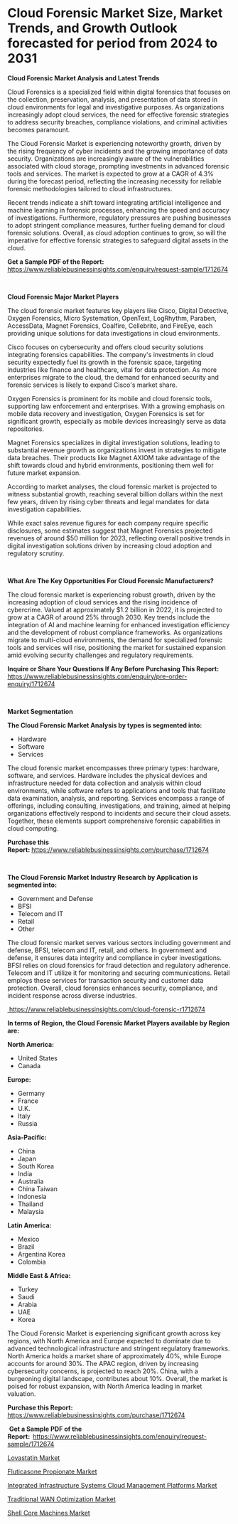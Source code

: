 <p><h1>Cloud Forensic Market Size, Market Trends, and Growth Outlook forecasted for period from 2024 to 2031</h1></p><p><strong>Cloud Forensic Market Analysis and Latest Trends</strong></p>
<p><p>Cloud Forensics is a specialized field within digital forensics that focuses on the collection, preservation, analysis, and presentation of data stored in cloud environments for legal and investigative purposes. As organizations increasingly adopt cloud services, the need for effective forensic strategies to address security breaches, compliance violations, and criminal activities becomes paramount.</p><p>The Cloud Forensic Market is experiencing noteworthy growth, driven by the rising frequency of cyber incidents and the growing importance of data security. Organizations are increasingly aware of the vulnerabilities associated with cloud storage, prompting investments in advanced forensic tools and services. The market is expected to grow at a CAGR of 4.3% during the forecast period, reflecting the increasing necessity for reliable forensic methodologies tailored to cloud infrastructures.</p><p>Recent trends indicate a shift toward integrating artificial intelligence and machine learning in forensic processes, enhancing the speed and accuracy of investigations. Furthermore, regulatory pressures are pushing businesses to adopt stringent compliance measures, further fueling demand for cloud forensic solutions. Overall, as cloud adoption continues to grow, so will the imperative for effective forensic strategies to safeguard digital assets in the cloud.</p></p>
<p><strong>Get a Sample PDF of the Report:&nbsp;</strong> <a href="https://www.reliablebusinessinsights.com/enquiry/request-sample/1712674?utm_campaign=1113&utm_medium=2&utm_source=Github&utm_content=ia&utm_term=22102024&utm_id=cloud-forensic">https://www.reliablebusinessinsights.com/enquiry/request-sample/1712674</a></p>
<p>&nbsp;</p>
<p><strong>Cloud Forensic Major Market Players</strong></p>
<p><p>The cloud forensic market features key players like Cisco, Digital Detective, Oxygen Forensics, Micro Systemation, OpenText, LogRhythm, Paraben, AccessData, Magnet Forensics, Coalfire, Cellebrite, and FireEye, each providing unique solutions for data investigations in cloud environments. </p><p>Cisco focuses on cybersecurity and offers cloud security solutions integrating forensics capabilities. The company's investments in cloud security expectedly fuel its growth in the forensic space, targeting industries like finance and healthcare, vital for data protection. As more enterprises migrate to the cloud, the demand for enhanced security and forensic services is likely to expand Cisco's market share.</p><p>Oxygen Forensics is prominent for its mobile and cloud forensic tools, supporting law enforcement and enterprises. With a growing emphasis on mobile data recovery and investigation, Oxygen Forensics is set for significant growth, especially as mobile devices increasingly serve as data repositories.</p><p>Magnet Forensics specializes in digital investigation solutions, leading to substantial revenue growth as organizations invest in strategies to mitigate data breaches. Their products like Magnet AXIOM take advantage of the shift towards cloud and hybrid environments, positioning them well for future market expansion.</p><p>According to market analyses, the cloud forensic market is projected to witness substantial growth, reaching several billion dollars within the next few years, driven by rising cyber threats and legal mandates for data investigation capabilities. </p><p>While exact sales revenue figures for each company require specific disclosures, some estimates suggest that Magnet Forensics projected revenues of around $50 million for 2023, reflecting overall positive trends in digital investigation solutions driven by increasing cloud adoption and regulatory scrutiny.</p></p>
<p>&nbsp;</p>
<p><strong>What Are The Key Opportunities For Cloud Forensic Manufacturers?</strong></p>
<p><p>The cloud forensic market is experiencing robust growth, driven by the increasing adoption of cloud services and the rising incidence of cybercrime. Valued at approximately $1.2 billion in 2022, it is projected to grow at a CAGR of around 25% through 2030. Key trends include the integration of AI and machine learning for enhanced investigation efficiency and the development of robust compliance frameworks. As organizations migrate to multi-cloud environments, the demand for specialized forensic tools and services will rise, positioning the market for sustained expansion amid evolving security challenges and regulatory requirements.</p></p>
<p><strong>Inquire or Share Your Questions If Any Before Purchasing This Report:</strong> <a href="https://www.reliablebusinessinsights.com/enquiry/pre-order-enquiry/1712674?utm_campaign=1113&utm_medium=2&utm_source=Github&utm_content=ia&utm_term=22102024&utm_id=cloud-forensic">https://www.reliablebusinessinsights.com/enquiry/pre-order-enquiry/1712674</a></p>
<p>&nbsp;</p>
<p><strong>Market Segmentation</strong></p>
<p><strong>The Cloud Forensic Market Analysis by types is segmented into:</strong></p>
<p><ul><li>Hardware</li><li>Software</li><li>Services</li></ul></p>
<p><p>The cloud forensic market encompasses three primary types: hardware, software, and services. Hardware includes the physical devices and infrastructure needed for data collection and analysis within cloud environments, while software refers to applications and tools that facilitate data examination, analysis, and reporting. Services encompass a range of offerings, including consulting, investigations, and training, aimed at helping organizations effectively respond to incidents and secure their cloud assets. Together, these elements support comprehensive forensic capabilities in cloud computing.</p></p>
<p><strong>Purchase this Report:&nbsp;</strong><a href="https://www.reliablebusinessinsights.com/purchase/1712674?utm_campaign=1113&utm_medium=2&utm_source=Github&utm_content=ia&utm_term=22102024&utm_id=cloud-forensic">https://www.reliablebusinessinsights.com/purchase/1712674</a></p>
<p>&nbsp;</p>
<p><strong>The Cloud Forensic Market Industry Research by Application is segmented into:</strong></p>
<p><ul><li>Government and Defense</li><li>BFSI</li><li>Telecom and IT</li><li>Retail</li><li>Other</li></ul></p>
<p><p>The cloud forensic market serves various sectors including government and defense, BFSI, telecom and IT, retail, and others. In government and defense, it ensures data integrity and compliance in cyber investigations. BFSI relies on cloud forensics for fraud detection and regulatory adherence. Telecom and IT utilize it for monitoring and securing communications. Retail employs these services for transaction security and customer data protection. Overall, cloud forensics enhances security, compliance, and incident response across diverse industries.</p></p>
<p><a href="https://www.reliablebusinessinsights.com/cloud-forensic-r1712674?utm_campaign=1113&utm_medium=2&utm_source=Github&utm_content=ia&utm_term=22102024&utm_id=cloud-forensic">&nbsp;https://www.reliablebusinessinsights.com/cloud-forensic-r1712674</a></p>
<p><strong>In terms of Region, the Cloud Forensic Market Players available by Region are:</strong></p>
<p>
    <p> <strong> North America: </strong>
        <ul>
            <li>United States</li>
            <li>Canada</li>
        </ul>
        </p> 
    <p> <strong> Europe: </strong>
        <ul>
            <li>Germany</li>
            <li>France</li>
            <li>U.K.</li>
            <li>Italy</li>
            <li>Russia</li>
        </ul>
        </p> 
    <p> <strong> Asia-Pacific: </strong>
        <ul>
            <li>China</li>
            <li>Japan</li>
            <li>South Korea</li>
            <li>India</li>
            <li>Australia</li>
            <li>China Taiwan</li>
            <li>Indonesia</li>
            <li>Thailand</li>
            <li>Malaysia</li>
        </ul>
        </p> 
    <p> <strong> Latin America: </strong>
        <ul>
            <li>Mexico</li>
            <li>Brazil</li>
            <li>Argentina Korea</li>
            <li>Colombia</li>
        </ul>
        </p> 
    <p> <strong> Middle East & Africa: </strong>
        <ul>
            <li>Turkey</li>
            <li>Saudi</li>
            <li>Arabia</li>
            <li>UAE</li>
            <li>Korea</li>
        </ul>
    </p>
    </p>
<p><p>The Cloud Forensic Market is experiencing significant growth across key regions, with North America and Europe expected to dominate due to advanced technological infrastructure and stringent regulatory frameworks. North America holds a market share of approximately 40%, while Europe accounts for around 30%. The APAC region, driven by increasing cybersecurity concerns, is projected to reach 20%. China, with a burgeoning digital landscape, contributes about 10%. Overall, the market is poised for robust expansion, with North America leading in market valuation.</p></p>
<p><strong>Purchase this Report: </strong><a href="https://www.reliablebusinessinsights.com/purchase/1712674?utm_campaign=1113&utm_medium=2&utm_source=Github&utm_content=ia&utm_term=22102024&utm_id=cloud-forensic">https://www.reliablebusinessinsights.com/purchase/1712674</a></p>
<p>&nbsp;<strong>Get a Sample PDF of the Report:&nbsp;&nbsp;</strong><a href="https://www.reliablebusinessinsights.com/enquiry/request-sample/1712674?utm_campaign=1113&utm_medium=2&utm_source=Github&utm_content=ia&utm_term=22102024&utm_id=cloud-forensic">https://www.reliablebusinessinsights.com/enquiry/request-sample/1712674</a></p>
<p><strong></strong></p>
<p><p><a href="https://www.linkedin.com/pulse/global-lovastatin-market-focus-application-end-use-industry-type-tmklf?utm_campaign=1113&utm_medium=2&utm_source=Github&utm_content=ia&utm_term=22102024&utm_id=cloud-forensic">Lovastatin Market</a></p><p><a href="https://www.linkedin.com/pulse/emerging-fluticasone-propionate-market-opportunities-analysis-eeotf?utm_campaign=1113&utm_medium=2&utm_source=Github&utm_content=ia&utm_term=22102024&utm_id=cloud-forensic">Fluticasone Propionate Market</a></p><p><a href="https://github.com/keitelmoprotinu/Market-Research-Report-List-1/blob/main/integrated-infrastructure-systems-cloud-management-platforms-market.md?utm_campaign=1113&utm_medium=2&utm_source=Github&utm_content=ia&utm_term=22102024&utm_id=cloud-forensic">Integrated Infrastructure Systems Cloud Management Platforms Market</a></p><p><a href="https://github.com/tewellnudorennk/Market-Research-Report-List-1/blob/main/traditional-wan-optimization-market.md?utm_campaign=1113&utm_medium=2&utm_source=Github&utm_content=ia&utm_term=22102024&utm_id=cloud-forensic">Traditional WAN Optimization Market</a></p><p><a href="https://issuu.com/reportprime-2/docs/shell-core-machines-market-size-203_07c791366340af?utm_campaign=1113&utm_medium=2&utm_source=Github&utm_content=ia&utm_term=22102024&utm_id=cloud-forensic">Shell Core Machines Market</a></p></p>